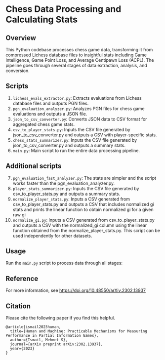 # Chess Data Processing and Calculating Stats

## Overview
This Python codebase processes chess game data, transforming it from compressed Lichess database files to insightful stats including Game Intelligence, Game Point Loss, and Average Centipawn Loss (ACPL). The pipeline goes through several stages of data extraction, analysis, and conversion.

## Scripts
1. `lichess_evals_extractor.py`: Extracts evaluations from Lichess database files and outputs PGN files.
2. `pgn_evaluation_analyzer.py`: Analyzes PGN files for chess game evaluations and outputs a JSON file.
3. `json_to_csv_converter.py`: Converts JSON data to CSV format for aggregated chess game stats.
4. `csv_to_player_stats.py`: Inputs the CSV file generated by json_to_csv_converter.py and outputs a CSV with player-specific stats.
5. `chess_stats_summarizer.py`: Inputs the CSV file generated by json_to_csv_converter.py and outputs a summary stats.
6. `main.py`: Main script to run the entire data processing pipeline.

## Additional scripts

7. `pgn_evaluation_fast_analyzer.py`: The stats are simpler and the script works faster than the pgn_evaluation_analyzer.py.
8. `player_stats_summarizer.py`: Inputs the CSV file generated by csv_to_player_stats.py and outputs a summary stats.
9. `normalize_player_stats.py`: Inputs a CSV generated from csv_to_player_stats.py and outputs a CSV that includes normalized gi stats and prints the linear function to obtain normalized gi for a given raw gi
10. `normalize_gi.py`: Inputs a CSV generated from csv_to_player_stats.py and outputs a CSV with the normalized_gi column using the linear function obtained from the normalize_player_stats.py. This script can be used independently for other datasets. 

## Usage
Run the `main.py` script to process data through all stages:

## Reference
For more information, see https://doi.org/10.48550/arXiv.2302.13937

## Citation
Please cite the following paper if you find this helpful.
```
@article{ismail2023human,
  title={Human and Machine: Practicable Mechanisms for Measuring Performance in Partial Information Games},
  author={Ismail, Mehmet S},
  journal={arXiv preprint arXiv:2302.13937},
  year={2023}
}
```
